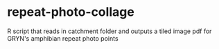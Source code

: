 # repeat-photo-collage
R script that reads in catchment folder and outputs a tiled image pdf for GRYN's amphibian repeat photo points
